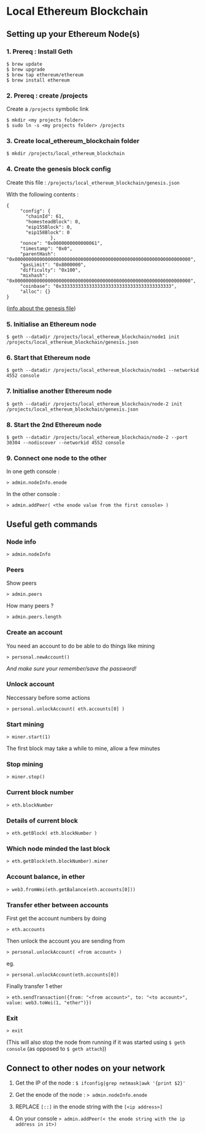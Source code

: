 # Local Ethereum Blockchain

## Setting up your Ethereum Node(s)

### 1. Prereq : Install Geth

```
$ brew update
$ brew upgrade
$ brew tap ethereum/ethereum
$ brew install ethereum
```

### 2. Prereq : create /projects 

Create a `/projects` symbolic link 

```
$ mkdir <my projects folder>
$ sudo ln -s <my projects folder> /projects
```

### 3. Create local\_ethereum\_blockchain folder

```
$ mkdir /projects/local_ethereum_blockchain
```

### 4. Create the genesis block config

Create this file :  `/projects/local_ethereum_blockchain/genesis.json`

With the following contents : 

```
{  
     "config": {
       "chainId": 61,
       "homesteadBlock": 0,
       "eip155Block": 0,
       "eip158Block": 0
                },
     "nonce": "0x0000000000000061",
     "timestamp": "0x0",
     "parentHash": "0x0000000000000000000000000000000000000000000000000000000000000000", 
     "gasLimit": "0x8000000",   
     "difficulty": "0x100",    
     "mixhash": "0x0000000000000000000000000000000000000000000000000000000000000000",
     "coinbase": "0x3333333333333333333333333333333333333333",
     "alloc": {}
}
```
([info about the genesis file](https://ethereum.stackexchange.com/a/2377/2040))

### 5. Initialise an Ethereum node

```
$ geth --datadir /projects/local_ethereum_blockchain/node1 init /projects/local_ethereum_blockchain/genesis.json
```

### 6. Start that Ethereum node

```
$ geth --datadir /projects/local_ethereum_blockchain/node1 --networkid 4552 console
```

### 7. Initialise another Ethereum node

```
$ geth --datadir /projects/local_ethereum_blockchain/node-2 init /projects/local_ethereum_blockchain/genesis.json
```

### 8. Start the 2nd Ethereum node

```
$ geth --datadir /projects/local_ethereum_blockchain/node-2 --port 30304 --nodiscover --networkid 4552 console
```

### 9. Connect one node to the other

In one geth console :

```
> admin.nodeInfo.enode
```

In the other console : 

```
> admin.addPeer( <the enode value from the first console> )
```


## Useful geth commands

### Node info

```
> admin.nodeInfo
```

### Peers

Show peers

```
> admin.peers
```

How many peers ?

```
> admin.peers.length
```

### Create an account

You need an account to do be able to do things like mining

```
> personal.newAccount()
```

*And make sure your remember/save the password!*

### Unlock account

Neccessary before some actions

```
> personal.unlockAccount( eth.accounts[0] )
```

### Start mining

```
> miner.start(1)
```

The first block may take a while to mine, allow a few minutes

### Stop mining

```
> miner.stop() 
```

### Current block number

```
> eth.blockNumber
```

### Details of current block

```
> eth.getBlock( eth.blockNumber ) 
```


### Which node minded the last block

```
> eth.getBlock(eth.blockNumber).miner
```

### Account balance, in ether

```
> web3.fromWei(eth.getBalance(eth.accounts[0]))
```

### Transfer ether between accounts

First get the account numbers by doing 

`> eth.accounts`

Then unlock the account you are sending from

`> personal.unlockAccount( <from account> )`

eg. 

`> personal.unlockAccount(eth.accounts[0])`

Finally transfer 1 ether

```
> eth.sendTransaction({from: "<from account>", to: "<to account>", value: web3.toWei(1, "ether")})
```


### Exit

```
> exit
```

(This will also stop the node from running if it was started using `$ geth console` (as opposed to `$ geth attach`))



## Connect to other nodes on your network

1. Get the IP of the node : `$ ifconfig|grep netmask|awk '{print $2}'`

2. Get the enode of the node : `> admin.nodeInfo.enode`

3. REPLACE `[::]` in the enode string with the `[<ip address>]`

4. On your console `> admin.addPeer(< the enode string with the ip address in it>)`



 
